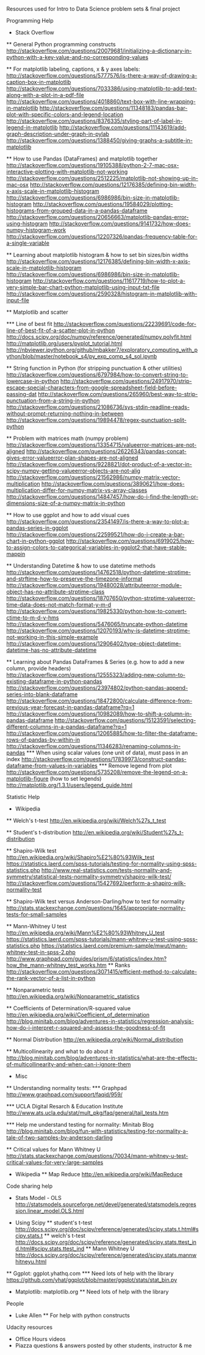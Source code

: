 Resources used for Intro to Data Science problem sets & final project

Programming Help
* Stack Overflow

** General Python programming constructs
http://stackoverflow.com/questions/20079681/initializing-a-dictionary-in-python-with-a-key-value-and-no-corresponding-values

** For matplotlib labeling, captions, x & y axes labels:
http://stackoverflow.com/questions/5777576/is-there-a-way-of-drawing-a-caption-box-in-matplotlib
http://stackoverflow.com/questions/7033386/using-matplotlib-to-add-text-along-with-a-plot-in-a-pdf-file
http://stackoverflow.com/questions/4018860/text-box-with-line-wrapping-in-matplotlib
http://stackoverflow.com/questions/11348183/pandas-bar-plot-with-specific-colors-and-legend-location
http://stackoverflow.com/questions/8376335/styling-part-of-label-in-legend-in-matplotlib
http://stackoverflow.com/questions/11143619/add-graph-description-under-graph-in-pylab
http://stackoverflow.com/questions/1388450/giving-graphs-a-subtitle-in-matplotlib

** How to use Pandas (DataFrames) and matplotlib together
http://stackoverflow.com/questions/19105388/python-2-7-mac-osx-interactive-plotting-with-matplotlib-not-working
http://stackoverflow.com/questions/2512225/matplotlib-not-showing-up-in-mac-osx
http://stackoverflow.com/questions/12176385/defining-bin-width-x-axis-scale-in-matplotlib-histogram
http://stackoverflow.com/questions/6986986/bin-size-in-matplotlib-histogram
http://stackoverflow.com/questions/19584029/plotting-histograms-from-grouped-data-in-a-pandas-dataframe
http://stackoverflow.com/questions/20656663/matplotlib-pandas-error-using-histogram
http://stackoverflow.com/questions/9141732/how-does-numpy-histogram-work
http://stackoverflow.com/questions/12207326/pandas-frequency-table-for-a-single-variable

** Learning about matplotlib histogram & how to set bin sizes/bin widths
http://stackoverflow.com/questions/12176385/defining-bin-width-x-axis-scale-in-matplotlib-histogram
http://stackoverflow.com/questions/6986986/bin-size-in-matplotlib-histogram
http://stackoverflow.com/questions/11617719/how-to-plot-a-very-simple-bar-chart-python-matplotlib-using-input-txt-file
http://stackoverflow.com/questions/2590328/histogram-in-matplotlib-with-input-file

** Matplotlib and scatter

*** Line of best fit
http://stackoverflow.com/questions/22239691/code-for-line-of-best-fit-of-a-scatter-plot-in-python
http://docs.scipy.org/doc/numpy/reference/generated/numpy.polyfit.html
http://matplotlib.org/users/pyplot_tutorial.html
http://nbviewer.ipython.org/github/mbakker7/exploratory_computing_with_python/blob/master/notebook_s4/py_exp_comp_s4_sol.ipynb

** String function in Python (for stripping punctuation & other utilities)
http://stackoverflow.com/questions/6797984/how-to-convert-string-to-lowercase-in-python
http://stackoverflow.com/questions/24917970/strip-escape-special-characters-from-google-spreadsheet-field-before-passing-dat
http://stackoverflow.com/questions/265960/best-way-to-strip-punctuation-from-a-string-in-python
http://stackoverflow.com/questions/21086736/sys-stdin-readline-reads-without-prompt-returning-nothing-in-between
http://stackoverflow.com/questions/19894478/regex-punctuation-split-python

** Problem with matrices math (numpy problem)
http://stackoverflow.com/questions/13354715/valueerror-matrices-are-not-aligned
http://stackoverflow.com/questions/26226343/pandas-concat-gives-error-valueerror-plan-shapes-are-not-aligned
http://stackoverflow.com/questions/9228821/dot-product-of-a-vector-in-scipy-numpy-getting-valueerror-objects-are-not-alig
http://stackoverflow.com/questions/21562986/numpy-matrix-vector-multiplication
http://stackoverflow.com/questions/3890621/how-does-multiplication-differ-for-numpy-matrix-vs-array-classes
http://stackoverflow.com/questions/14847457/how-do-i-find-the-length-or-dimensions-size-of-a-numpy-matrix-in-python

** How to use ggplot and how to add visual cues
http://stackoverflow.com/questions/23541497/is-there-a-way-to-plot-a-pandas-series-in-ggplot
http://stackoverflow.com/questions/22599521/how-do-i-create-a-bar-chart-in-python-ggplot
http://stackoverflow.com/questions/6919025/how-to-assign-colors-to-categorical-variables-in-ggplot2-that-have-stable-mappin

** Understanding Datetime & how to use datetime methods
http://stackoverflow.com/questions/14762518/python-datetime-strptime-and-strftime-how-to-preserve-the-timezone-informat
http://stackoverflow.com/questions/19480028/attributeerror-module-object-has-no-attribute-strptime-class
http://stackoverflow.com/questions/18707650/python-strptime-valueerror-time-data-does-not-match-format-y-m-d
http://stackoverflow.com/questions/19825330/python-how-to-convert-ctime-to-m-d-y-hms
http://stackoverflow.com/questions/5476065/truncate-python-datetime
http://stackoverflow.com/questions/12070193/why-is-datetime-strptime-not-working-in-this-simple-example
http://stackoverflow.com/questions/12906402/type-object-datetime-datetime-has-no-attribute-datetime

** Learning about Pandas DataFrames & Series (e.g. how to add a new column, provide headers)
http://stackoverflow.com/questions/12555323/adding-new-column-to-existing-dataframe-in-python-pandas
http://stackoverflow.com/questions/23974802/python-pandas-append-series-into-blank-dataframe
http://stackoverflow.com/questions/18472800/calculate-difference-from-previous-year-forecast-in-pandas-dataframe?rq=1
http://stackoverflow.com/questions/10982089/how-to-shift-a-column-in-pandas-dataframe
http://stackoverflow.com/questions/15123591/selecting-different-columns-in-a-pandas-dataframe?rq=1
http://stackoverflow.com/questions/12065885/how-to-filter-the-dataframe-rows-of-pandas-by-within-in
http://stackoverflow.com/questions/11346283/renaming-columns-in-pandas
*** When using scalar values (one unit of data), must pass in an index
http://stackoverflow.com/questions/17839973/construct-pandas-dataframe-from-values-in-variables
*** Remove legend from plot
http://stackoverflow.com/questions/5735208/remove-the-legend-on-a-matplotlib-figure
(how to set legends) http://matplotlib.org/1.3.1/users/legend_guide.html

Statistic Help
* Wikipedia

** Welch's t-test
http://en.wikipedia.org/wiki/Welch%27s_t_test

** Student's t-distribution
http://en.wikipedia.org/wiki/Student%27s_t-distribution

** Shapiro-Wilk test 
http://en.wikipedia.org/wiki/Shapiro%E2%80%93Wilk_test
https://statistics.laerd.com/spss-tutorials/testing-for-normality-using-spss-statistics.php
http://www.real-statistics.com/tests-normality-and-symmetry/statistical-tests-normality-symmetry/shapiro-wilk-test/
http://stackoverflow.com/questions/15427692/perform-a-shapiro-wilk-normality-test

** Shapiro-Wilk test versus Anderson-Darling/how to test for normality 
http://stats.stackexchange.com/questions/1645/appropriate-normality-tests-for-small-samples


** Mann-Whitney U test
http://en.wikipedia.org/wiki/Mann%E2%80%93Whitney_U_test
https://statistics.laerd.com/spss-tutorials/mann-whitney-u-test-using-spss-statistics.php
https://statistics.laerd.com/premium-sample/mwut/mann-whitney-test-in-spss-2.php
http://www.graphpad.com/guides/prism/6/statistics/index.htm?how_the_mann-whitney_test_works.htm
** Ranks
http://stackoverflow.com/questions/3071415/efficient-method-to-calculate-the-rank-vector-of-a-list-in-python

** Nonparametric tests
http://en.wikipedia.org/wiki/Nonparametric_statistics

** Coefficients of Determination/R-squared value
http://en.wikipedia.org/wiki/Coefficient_of_determination
http://blog.minitab.com/blog/adventures-in-statistics/regression-analysis-how-do-i-interpret-r-squared-and-assess-the-goodness-of-fit

** Normal Distribution
http://en.wikipedia.org/wiki/Normal_distribution

** Multicollinearity and what to do about it
http://blog.minitab.com/blog/adventures-in-statistics/what-are-the-effects-of-multicollinearity-and-when-can-i-ignore-them

* Misc

** Understanding normality tests: 
*** Graphpad
http://www.graphpad.com/support/faqid/959/

*** UCLA Digital Resarch & Education Institute
http://www.ats.ucla.edu/stat/mult_pkg/faq/general/tail_tests.htm

*** Help me understand testing for normality: Minitab Blog
http://blog.minitab.com/blog/fun-with-statistics/testing-for-normality-a-tale-of-two-samples-by-anderson-darling



** Critical values for Mann Whitney U
http://stats.stackexchange.com/questions/70034/mann-whitney-u-test-critical-values-for-very-large-samples


* Wikipedia
** Map Reduce
http://en.wikipedia.org/wiki/MapReduce

Code sharing help
* Stats Model - OLS
http://statsmodels.sourceforge.net/devel/generated/statsmodels.regression.linear_model.OLS.html


* Using Scipy
** student's t-test
http://docs.scipy.org/doc/scipy/reference/generated/scipy.stats.t.html#scipy.stats.t
** welch's t-test
http://docs.scipy.org/doc/scipy/reference/generated/scipy.stats.ttest_ind.html#scipy.stats.ttest_ind
** Mann Whitney U
http://docs.scipy.org/doc/scipy/reference/generated/scipy.stats.mannwhitneyu.html

** Ggplot: ggplot.yhathq.com
*** Need lots of help with the library
https://github.com/yhat/ggplot/blob/master/ggplot/stats/stat_bin.py

* Matplotlib: matplotlib.org
** Need lots of help with the library









People
*  Luke Allen
** For help with python constructs

Udacity resources

* Office Hours videos
* Piazza questions & answers posted by other students, instructor & me


